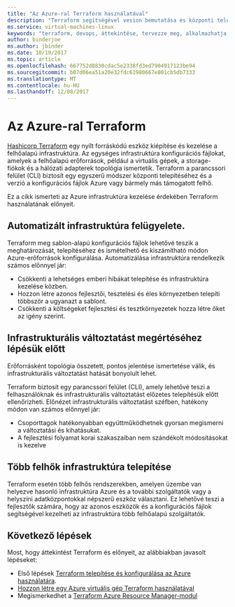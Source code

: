 ```yaml
---
title: "Az Azure-ral Terraform használatával"
description: "Terraform segítségével vesion bemutatása és központi telepítése az Azure-infrastruktúra."
ms.service: virtual-machines-linux
keywords: "terraform, devops, áttekintése, tervezze meg, alkalmazhatja és automatizálásához"
author: binderjoe
ms.author: jbinder
ms.date: 10/19/2017
ms.topic: article
ms.openlocfilehash: 667752d8830cdac5e2338fd3ed7904917123be94
ms.sourcegitcommit: b07d06ea51a20e32fdc61980667e801cb5db7333
ms.translationtype: MT
ms.contentlocale: hu-HU
ms.lasthandoff: 12/08/2017
---
```

# <a name="terraform-with-azure"></a>Az Azure-ral Terraform

[Hashicorp Terraform](https://www.terraform.io/) egy nyílt forráskódú eszköz kiépítése és kezelése a felhőalapú infrastruktúra. Az egységes infrastruktúra konfigurációs fájlokat, amelyek a felhőalapú erőforrások, például a virtuális gépek, a storage-fiókok és a hálózati adapterek topológia ismertetik. Terraform a parancssori felület (CLI) biztosít egy egyszerű módszer központi telepítéséhez és a verzió a konfigurációs fájlok Azure vagy bármely más támogatott felhő.

Ez a cikk ismerteti az Azure infrastruktúra kezelése érdekében Terraform használatának előnyeit.

## <a name="automate-infrastructure-management"></a>Automatizált infrastruktúra felügyelete.

Terraform meg sablon-alapú konfigurációs fájlok lehetővé teszik a meghatározását, telepítéséhez és ismételhető és kiszámítható módon Azure-erőforrások konfigurálása. Automatizálása infrastruktúra rendelkezik számos előnnyel jár:

- Csökkenti a lehetséges emberi hibákat telepítése és infrastruktúra kezelése közben.
- Hozzon létre azonos fejlesztői, tesztelési és éles környezetben telepíti többször a ugyanazt a sablont.
- Csökkenti a költségeket fejlesztési és tesztkörnyezetek hozza létre őket az igény szerint.

## <a name="understand-infrastructure-changes-before-they-are-applied"></a>Infrastrukturális változtatást megértéséhez lépésük előtt 

Erőforrásként topológia összetett, pontos jelentése ismertetése válik, és infrastrukturális változtatást hatását bonyolult lehet.

Terraform biztosít egy parancssori felület (CLI), amely lehetővé teszi a felhasználóknak és infrastrukturális változtatást előzetes telepítésük előtt ellenőrizheti. Előnézet infrastrukturális változtatást széfben, hatékony módon van számos előnnyel jár:
- Csoporttagok hatékonyabban együttműködhetnek gyorsan megismerni a változtatási és kihatásukat.
- A fejlesztési folyamat korai szakaszaiban nem szándékolt módosításokat is kezelve


## <a name="deploy-infrastructure-to-multiple-clouds"></a>Több felhők infrastruktúra telepítése

Terraform esetén több felhős rendszerekben, amelyen üzembe van helyezve hasonló infrastruktúra Azure és a további szolgáltatók vagy a helyszíni adatközpontokkal népszerű eszköz választani. Ez lehetővé teszi a fejlesztők számára, hogy az azonos eszközök és a konfigurációs fájlok segítségével kezelheti az infrastruktúra több felhőalapú szolgáltatók.

## <a name="next-steps"></a>Következő lépések

Most, hogy áttekintést Terraform és előnyeit, az alábbiakban javasolt lépéseket:

- Első lépések [Terraform telepítése és konfigurálása az Azure használatára](https://docs.microsoft.com/azure/virtual-machines/linux/terraform-install-configure).
- [Hozzon létre egy Azure virtuális gép Terraform használatával](https://docs.microsoft.com/azure/virtual-machines/linux/terraform-create-complete-vm)
- Megismerkedhet a [Terraform Azure Resource Manager-modul](https://www.terraform.io/docs/providers/azurerm/) 
